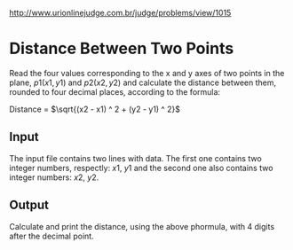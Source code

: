 http://www.urionlinejudge.com.br/judge/problems/view/1015

# Distance Between Two Points

Read the four values corresponding to the x and y axes of
two points in the plane, $p1 (x1, y1)$ and $p2 (x2, y2)$ and
calculate the distance between them, rounded to four
decimal places, according to the formula:

Distance = $\sqrt{(x2 - x1) ^ 2 + (y2 - y1) ^ 2}$

## Input

The input file contains two lines with data. The first one
contains two integer numbers, respectly: $x1$, $y1$ and the
second one also contains two integer numbers: $x2$, $y2$.

## Output

Calculate and print the distance, using the above phormula,
with 4 digits after the decimal point.
